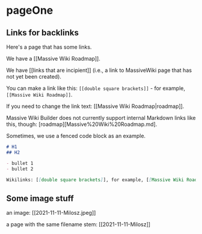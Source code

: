 # pageOne

## Links for backlinks

Here's a page that has some links.

We have a [[Massive Wiki Roadmap]].

We have [[links that are incipient]] (i.e., a link to MassiveWiki page that has not yet been created).

You can make a link like this: `[[double square brackets]]` - for example, `[[Massive Wiki Roadmap]]`.

If you need to change the link text: [[Massive Wiki Roadmap|roadmap]].

Massive Wiki Builder does not currently support internal Markdown links like this, though: [roadmap][Massive%20Wiki%20Roadmap.md].

Sometimes, we use a fenced code block as an example.

```markdown
# H1
## H2

- bullet 1
- bullet 2

Wikilinks: [[double square brackets]], for example, [[Massive Wiki Roadmap]]
```

## Some image stuff

an image: [[2021-11-11-Milosz.jpeg]]

a page with the same filename stem: [[2021-11-11-Milosz]]
